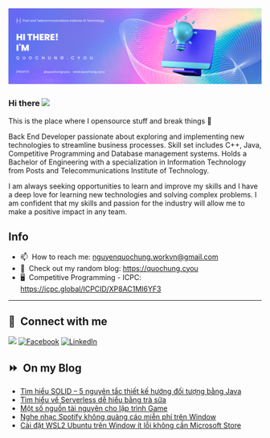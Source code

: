<img src="header.png"></img>
---
### Hi there <a href="https://www.quochung.cyou/"><img src="https://media.giphy.com/media/hvRJCLFzcasrR4ia7z/giphy.gif" width="5%"></a>
This is the place where I opensource stuff and break things :rofl: 

Back End Developer passionate about exploring and implementing new technologies to streamline business processes. Skill set includes C++, Java, Competitive Programming and Database management systems. Holds a Bachelor of Engineering with a specialization in Information Technology from Posts and Telecommunications Institute of Technology.

I am always seeking opportunities to learn and improve my skills and I have a deep love for learning new technologies and solving complex problems. I am confident that my skills and passion for the industry will allow me to make a positive impact in any team.


## Info
- 📫 &nbsp;How to reach me: nguyenquochung.workvn@gmail.com
- 🔗 &nbsp;Check out my random blog: https://quochung.cyou
- 🖥️ &nbsp;Competitive Programming - ICPC: https://icpc.global/ICPCID/XP8AC1MI6YF3
---

## 🔗 &nbsp;**Connect with me**


<a href="mailto:nguyenquochung.workvn@gmail.com"><img src="https://img.shields.io/badge/e‑mail-D14836.svg?style=for-the-badge&logo=GMail&logoColor=white"/></a>
[![Facebook](https://img.shields.io/badge/Facebook-1877F2?style=for-the-badge&logo=facebook&logoColor=white)](https://facebook.com/quochung.cyou) 
[![LinkedIn](https://img.shields.io/badge/LinkedIn-0077B5?style=for-the-badge&logo=linkedin&logoColor=white)](https://linkedin.com/in/quochungcyou) 


## ⏩ &nbsp;On my Blog
<!-- BLOG-POST-LIST:START -->
- [Tìm hiểu SOLID – 5 nguyên tắc thiết kế hướng đối tượng bằng Java](https://quochung.cyou/tim-hieu-solid-5-nguyen-tac-thiet-ke-huong-doi-tuong-bang-java/)
- [Tìm hiểu về Serverless dễ hiểu bằng trà sữa](https://quochung.cyou/tim-hieu-ve-serverless-de-hieu-bang-tra-sua/)
- [Một số nguồn tài nguyên cho lập trình Game](https://quochung.cyou/mot-so-nguon-tai-nguyen-cho-lap-trinh-game/)
- [Nghe nhạc Spotify không quảng cáo miễn phí trên Window](https://quochung.cyou/nghe-nhac-spotify-khong-quang-cao-mien-phi-tren-window/)
- [Cài đặt WSL2 Ubuntu trên Window ít lỗi không cần Microsoft Store](https://quochung.cyou/cai-dat-wsl2-ubuntu-tren-window-it-loi-khong-can-microsoft-store/)
<!-- BLOG-POST-LIST:END -->



